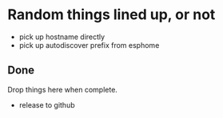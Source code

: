 # Random things lined up, or not

- pick up hostname directly
- pick up autodiscover prefix from esphome

## Done

Drop things here when complete.

- release to github
